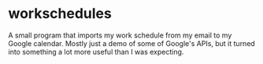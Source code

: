 # workschedules
A small program that imports my work schedule from my email to my Google calendar. Mostly just a demo of some of Google's APIs, but it turned into something a lot more useful than I was expecting.
